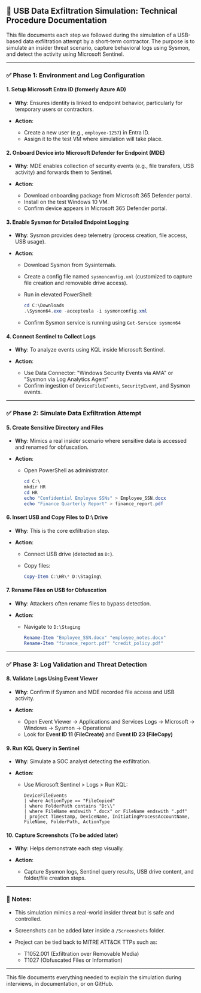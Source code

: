 ## 🧪 USB Data Exfiltration Simulation: Technical Procedure Documentation

This file documents each step we followed during the simulation of a USB-based data exfiltration attempt by a short-term contractor. The purpose is to simulate an insider threat scenario, capture behavioral logs using Sysmon, and detect the activity using Microsoft Sentinel.

---

### ✅ Phase 1: Environment and Log Configuration

#### 1. Setup Microsoft Entra ID (formerly Azure AD)

* **Why**: Ensures identity is linked to endpoint behavior, particularly for temporary users or contractors.
* **Action**:

  * Create a new user (e.g., `employee-1257`) in Entra ID.
  * Assign it to the test VM where simulation will take place.

#### 2. Onboard Device into Microsoft Defender for Endpoint (MDE)

* **Why**: MDE enables collection of security events (e.g., file transfers, USB activity) and forwards them to Sentinel.
* **Action**:

  * Download onboarding package from Microsoft 365 Defender portal.
  * Install on the test Windows 10 VM.
  * Confirm device appears in Microsoft 365 Defender portal.

#### 3. Enable Sysmon for Detailed Endpoint Logging

* **Why**: Sysmon provides deep telemetry (process creation, file access, USB usage).
* **Action**:

  * Download Sysmon from Sysinternals.
  * Create a config file named `sysmonconfig.xml` (customized to capture file creation and removable drive access).
  * Run in elevated PowerShell:

    ```powershell
    cd C:\Downloads
    .\Sysmon64.exe -accepteula -i sysmonconfig.xml
    ```
  * Confirm Sysmon service is running using `Get-Service sysmon64`

#### 4. Connect Sentinel to Collect Logs

* **Why**: To analyze events using KQL inside Microsoft Sentinel.
* **Action**:

  * Use Data Connector: "Windows Security Events via AMA" or "Sysmon via Log Analytics Agent"
  * Confirm ingestion of `DeviceFileEvents`, `SecurityEvent`, and Sysmon events.

---

### ✅ Phase 2: Simulate Data Exfiltration Attempt

#### 5. Create Sensitive Directory and Files

* **Why**: Mimics a real insider scenario where sensitive data is accessed and renamed for obfuscation.
* **Action**:

  * Open PowerShell as administrator.

    ```powershell
    cd C:\
    mkdir HR
    cd HR
    echo "Confidential Employee SSNs" > Employee_SSN.docx
    echo "Finance Quarterly Report" > finance_report.pdf
    ```

#### 6. Insert USB and Copy Files to D:\ Drive

* **Why**: This is the core exfiltration step.
* **Action**:

  * Connect USB drive (detected as `D:`).
  * Copy files:

    ```powershell
    Copy-Item C:\HR\* D:\Staging\
    ```

#### 7. Rename Files on USB for Obfuscation

* **Why**: Attackers often rename files to bypass detection.
* **Action**:

  * Navigate to `D:\Staging`

    ```powershell
    Rename-Item "Employee_SSN.docx" "employee_notes.docx"
    Rename-Item "finance_report.pdf" "credit_policy.pdf"
    ```

---

### ✅ Phase 3: Log Validation and Threat Detection

#### 8. Validate Logs Using Event Viewer

* **Why**: Confirm if Sysmon and MDE recorded file access and USB activity.
* **Action**:

  * Open Event Viewer → Applications and Services Logs → Microsoft → Windows → Sysmon → Operational
  * Look for **Event ID 11 (FileCreate)** and **Event ID 23 (FileCopy)**

#### 9. Run KQL Query in Sentinel

* **Why**: Simulate a SOC analyst detecting the exfiltration.
* **Action**:

  * Use Microsoft Sentinel > Logs > Run KQL:

    ```kql
    DeviceFileEvents
    | where ActionType == "FileCopied"
    | where FolderPath contains "D:\\"
    | where FileName endswith ".docx" or FileName endswith ".pdf"
    | project Timestamp, DeviceName, InitiatingProcessAccountName, FileName, FolderPath, ActionType
    ```

#### 10. Capture Screenshots (To be added later)

* **Why**: Helps demonstrate each step visually.
* **Action**:

  * Capture Sysmon logs, Sentinel query results, USB drive content, and folder/file creation steps.

---

### 📌 Notes:

* This simulation mimics a real-world insider threat but is safe and controlled.
* Screenshots can be added later inside a `/Screenshots` folder.
* Project can be tied back to MITRE ATT\&CK TTPs such as:

  * T1052.001 (Exfiltration over Removable Media)
  * T1027 (Obfuscated Files or Information)

---

This file documents everything needed to explain the simulation during interviews, in documentation, or on GitHub.
